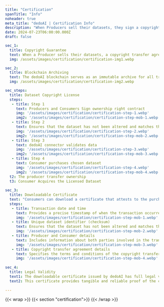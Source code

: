```yaml
---
title: "Certification"
spanTitle: "Info"
noheader: true
meta_title: "dedoAI | Certification Info"
description: "When Producers sell their datasets, they sign a copyright transfer agreement, granting Consumers the rights to the purchased datasets. Supported by DEDO Tokens, these contracts ensure a clear and traceable transfer of rights, protecting both Producers and Consumers."
date: 2024-07-23T06:00:00.000Z
draft: false

sec_1:
  title: Copyright Guarantee
  text: When a Producer sells their datasets, a copyright transfer agreement is signed, granting Consumers the copyright of the purchased datasets. These contracts, supported by transactions in dedoAI Tokens, ensure a clear and traceable transfer of rights. The copyright transfer process is fundamental in protecting both Producers and Consumers, ensuring that data is used in accordance with the established terms.
  img: /assets/images/certification/certification-img1.webp

sec_2:
  title: Blockchain Archiving
  text: The dedoAI blockchain serves as an immutable archive for all transactions, guaranteeing data transparency and integrity. Each dataset produced by Producers is uniquely identified by a checksum, a digital fingerprint of the file that ensures the data's uniqueness and integrity. By saving these checksums on the blockchain, a permanent and unalterable trace of each transaction is created, making any manipulation or fraud impossible. This system not only protects Consumers' rights but also provides a reliable and verifiable certification of transactions.
  img: /assets/images/certification/certification-img2.webp

sec_steps:
  title: Dataset Copyright License
  steps:
   - title: Step 1
     text: Producers and Consumers Sign ownership right contract
     img: '/assets/images/certification/certification-step-1.webp'
     img2: '/assets/images/certification/certification-step-mob-1.webp'
   - title: Step 2
     text: Ensures that the dataset has not been altered and matches the original file.
     img: '/assets/images/certification/certification-step-2.webp'
     img2: '/assets/images/certification/certification-step-mob-2.webp'
   - title: Step 3
     text: dedoAI connector validates data
     img: '/assets/images/certification/certification-step-3.webp'
     img2: '/assets/images/certification/certification-step-mob-3.webp'
   - title: Step 4
     text: Consumer purchases chosen dataset
     img: '/assets/images/certification/certification-step-4.webp'
     img2: '/assets/images/certification/certification-step-mob-4.webp'
  t2: The producer transfer ownership
  t3: Consumer Acquires the Licensed Dataset
     
sec_3:
  title: Downloadable Certificate
  text: "Consumers can download a certificate that attests to the purchase and ownership of the datasets. This certificate includes a detailed extract of the transactions made and the checksums of the downloaded datasets, ensuring that the data matches exactly what is recorded on the blockchain. The specific information included in the certificate are:"
  steps:
   - title: Transaction date and time
     text: Provides a precise timestamp of when the transaction occurred.
     img: '/assets/images/certification/certification-step-mob-1.webp'
   - title: Unique dataset identifier (checksum)
     text: Ensures that the dataset has not been altered and matches the original file.
     img: '/assets/images/certification/certification-step-mob-2.webp'
   - title: Producer and Consumer details
     text: Includes information about both parties involved in the transaction, ensuring transparency and accountability.
     img: '/assets/images/certification/certification-step-mob-3.webp'
   - title: Copyright transfer agreement details
     text: Specifies the terms and conditions of the copyright transfer.
     img: '/assets/images/certification/certification-step-mob-4.webp'
 
sec_4:
  title: Legal Validity
  text1: The downloadable certificate issued by dedoAI has full legal validity. It is supported by digitally signed copyright transfer agreements from the Producers, making each transaction transparent and verifiable. The transactions and their related checksums are immutably recorded on the blockchain, ensuring they cannot be altered or tampered with.
  text2: This certificate provides tangible and reliable proof of the copyright acquired by the Consumer, including all relevant details of the transaction and the dataset. With this system, Consumers can be confident in the legitimacy and integrity of the purchased data, while Producers can securely and transparently certify the transfer of their copyright.
  
---
```

{{< wrap >}}
{{< section "certification">}}
{{< /wrap >}}
